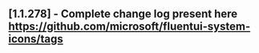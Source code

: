 ## [1.1.278] - Complete change log present here https://github.com/microsoft/fluentui-system-icons/tags